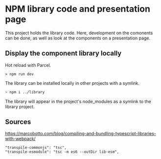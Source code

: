 # NPM library code and presentation page

This project holds the library code. Here, development on the comonents can be done, as well as look at the components on a presentation page.

## Display the component library locally

Hot reload with Parcel.

``` Nodejs
> npm run dev
```

The library can be installed locally in other projects with a symlink.

``` Bash
> npm i ../library
```

The library will appear in the project's node_modules as a symlink to the library project.

## Sources

<https://marcobotto.com/blog/compiling-and-bundling-typescript-libraries-with-webpack/>

    "transpile-commonjs": "tsc",
    "transpile-esmodule": "tsc -m es6 --outDir lib-esm",
